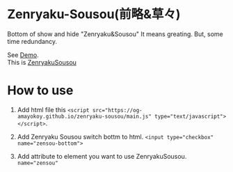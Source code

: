 # Zenryaku-Sousou(前略&草々)
Bottom of show and hide "Zenryaku&amp;Sousou" It means greating. But, some time redundancy.

See [Demo](https://og-amayokoy.github.io/zenryaku-sousou/index.html).  
This is [ZenryakuSousou](https://www.thoughtco.com/expressions-used-in-letters-2027920)


# How to use 
1. Add html file this ```<script src="https://og-amayokoy.github.io/zenryaku-sousou/main.js" type="text/javascript"></script>```.  

2. Add Zenryaku Sousou switch bottm to html.  ```<input type="checkbox" name="zensou-bottom">```

3. Add attribute to element you want to use ZenryakuSousou. ```name="zensou"```


